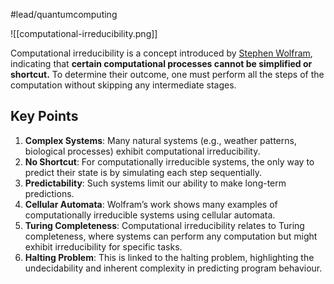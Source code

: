 #lead/quantumcomputing

![[computational-irreducibility.png]]

Computational irreducibility is a concept introduced by [Stephen Wolfram](https://en.wikipedia.org/wiki/Stephen_Wolfram), indicating that **certain computational processes cannot be simplified or shortcut.** To determine their outcome, one must perform all the steps of the computation without skipping any intermediate stages.

## Key Points

1. **Complex Systems**: Many natural systems (e.g., weather patterns, biological processes) exhibit computational irreducibility.
2. **No Shortcut**: For computationally irreducible systems, the only way to predict their state is by simulating each step sequentially.
3. **Predictability**: Such systems limit our ability to make long-term predictions.
4. **Cellular Automata**: Wolfram’s work shows many examples of computationally irreducible systems using cellular automata.
5. **Turing Completeness**: Computational irreducibility relates to Turing completeness, where systems can perform any computation but might exhibit irreducibility for specific tasks.
6. **Halting Problem**: This is linked to the halting problem, highlighting the undecidability and inherent complexity in predicting program behaviour.
